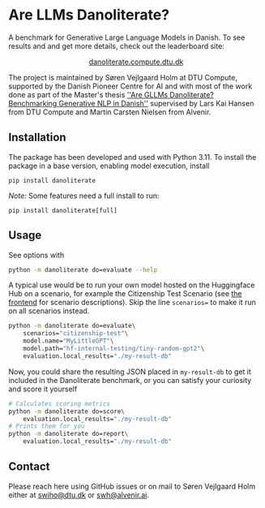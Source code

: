 # Are LLMs Danoliterate?

A benchmark for Generative Large Language Models in Danish. 
To see results and and get more details, check out the leaderboard site:

<p align="center">
<a href="https://danoliterate.compute.dtu.dk/">danoliterate.compute.dtu.dk</a>
</p>

The project is maintained by Søren Vejlgaard Holm at DTU Compute, supported by the Danish Pioneer Centre for AI and with most of the work done as part of the Master's thesis [''Are GLLMs Danoliterate? Benchmarking Generative NLP in Danish''](https://sorenmulli.github.io/thesis/thesis.pdf) supervised by Lars Kai Hansen from DTU Compute and Martin Carsten Nielsen from Alvenir.

## Installation

The package has been developed and used with Python 3.11.
To install the package in a base version, enabling model execution, install
```
pip install danoliterate
```
*Note:* Some features need a full install to run:
```
pip install danoliterate[full]
```

## Usage

See options with
```bash
python -m danoliterate do=evaluate --help
```

A typical use would be to run your own model hosted on the Huggingface Hub on a scenario, for example the Citizenship Test Scenario (see [the frontend](https://danoliterate.compute.dtu.dk/Scenarios) for scenario descriptions).
Skip the line `scenarios=` to make it run on all scenarios instead.
```bash
python -m danoliterate do=evaluate\
    scenarios="citizenship-test"\
    model.name="MyLittleGPT"\
    model.path="hf-internal-testing/tiny-random-gpt2"\
    evaluation.local_results="./my-result-db"
```

Now, you could share the resulting JSON placed in `my-result-db` to get it included in the Danoliterate benchmark, or you can satisfy your curiosity and score it yourself
```bash
# Calculates scoring metrics
python -m danoliterate do=score\
    evaluation.local_results="./my-result-db"
# Prints them for you
python -m danoliterate do=report\
    evaluation.local_results="./my-result-db"
```

## Contact
Please reach here using GitHub issues or on mail to Søren Vejlgaard Holm either at [swiho@dtu.dk](mailto:swiho@dtu.dk) or [swh@alvenir.ai](mailto:swh@alvenir.ai).
